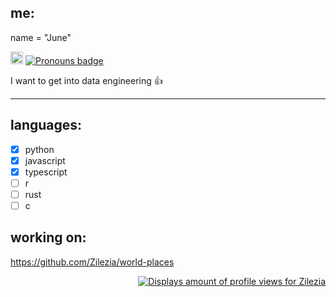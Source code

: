 ## me:
name = "June"
  
<a href='https://en.pronouns.page/@zilezia'><img src="https://en.pronouns.page/logo/logo-primary.svg" alt="Pronouns logo" title='pronouns' height="20"></a> [![Pronouns badge](https://img.shields.io/badge/she/it-c71585?style=plastic)](https://en.pronouns.page/@zilezia)

I want to get into data engineering 👍

---

## languages:
- [X] python
- [X] javascript
- [X] typescript
- [ ] r
- [ ] rust
- [ ] c

## working on: 
https://github.com/Zilezia/world-places

<div id="header" align="right">
  <a href="https://komarev.com/ghpvc"><img src="https://komarev.com/ghpvc/?username=Zilezia&color=blueviolet&abbreviated=true" alt="Displays amount of profile views for Zilezia"/></a>
</div> 
